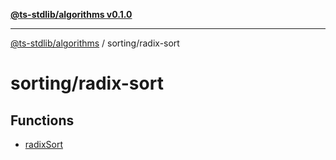 [**@ts-stdlib/algorithms v0.1.0**](../../README.md)

***

[@ts-stdlib/algorithms](../../README.md) / sorting/radix-sort

# sorting/radix-sort

## Functions

- [radixSort](functions/radixSort.md)
